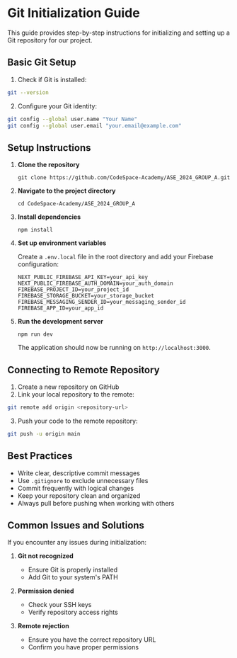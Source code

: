 # Git Initialization Guide

This guide provides step-by-step instructions for initializing and setting up a Git repository for our project.


## Basic Git Setup

1. Check if Git is installed:

```bash
git --version
```

2. Configure your Git identity:

```bash
git config --global user.name "Your Name"
git config --global user.email "your.email@example.com"
```

## Setup Instructions

1. **Clone the repository**

   ```
   git clone https://github.com/CodeSpace-Academy/ASE_2024_GROUP_A.git
   ```

2. **Navigate to the project directory**

   ```
   cd CodeSpace-Academy/ASE_2024_GROUP_A
   ```

3. **Install dependencies**

   ```
   npm install
   ```

4. **Set up environment variables**

   Create a `.env.local` file in the root directory and add your Firebase configuration:

   ```
   NEXT_PUBLIC_FIREBASE_API_KEY=your_api_key
   NEXT_PUBLIC_FIREBASE_AUTH_DOMAIN=your_auth_domain
   FIREBASE_PROJECT_ID=your_project_id
   FIREBASE_STORAGE_BUCKET=your_storage_bucket
   FIREBASE_MESSAGING_SENDER_ID=your_messaging_sender_id
   FIREBASE_APP_ID=your_app_id
   ```

5. **Run the development server**
   ```
   npm run dev
   ```
   The application should now be running on `http://localhost:3000`.



## Connecting to Remote Repository

1. Create a new repository on GitHub
2. Link your local repository to the remote:

```bash
git remote add origin <repository-url>
```

3. Push your code to the remote repository:

```bash
git push -u origin main
```

## Best Practices

- Write clear, descriptive commit messages
- Use `.gitignore` to exclude unnecessary files
- Commit frequently with logical changes
- Keep your repository clean and organized
- Always pull before pushing when working with others

## Common Issues and Solutions

If you encounter any issues during initialization:

1. **Git not recognized**

   - Ensure Git is properly installed
   - Add Git to your system's PATH

2. **Permission denied**

   - Check your SSH keys
   - Verify repository access rights

3. **Remote rejection**
   - Ensure you have the correct repository URL
   - Confirm you have proper permissions
